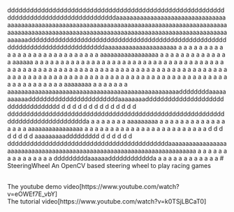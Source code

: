 dddddddddddddddddddddddddddddddddddddddddddddddddddddddddddddddddddddddddddddddddddddddaaaaaaaaaaaaaaaaaaaaaaaaaaaaaaaaaaaaaaaaaaaaaaaaaaaaaaaaaaaaaaaaaaaaaaaaaaaaaaaaaaaaaaaaaaaaaaaaaaaaaaaaaaaaaaaaaaaaaaaaaaaaaaaaaaaaaaaaaaaaaaaaaaaaaaaaaaaaaaaaaaaaaadddddddddddddddddddddddddddddddddddddddddddddddddddddddddddddddddddddddddddddddaaaaaaaaaaaaaaaaaaaaa a a a a a a a a a a a a a a a a a a a a a a a a a a a aaaaaaaaaaaaaaaaa a a a a a a a a a a a a a a aaaaaa a a a a a a a a a a a a a a a a a a a a a a a a a a a a a a a a a a a a a a a a a a a a a a a a a a a a a a a a a a a a a a a a a a a a a a a a a a a a a a a a a a a a a a a a a a a a a a a a a a a a a a a a a a a a a a a a a a a a a a a a a a a a a a a a a a a a a a aaaaaaaa a a a a a a a aaaaaaaaaaaaaaaaaaaaaaaaaaaaaaaaaaaaaaaaaaaaaaaaaaddddddddaaaaaaaaaaaddddddddddddddddddddddddaaaaaaaaddddddddddddddddddddddddddddddddddd d d d d d d d d d d d d d d ddddddddddddddddddddddddddddddddddddddddddddddddddddddddddddddddddddddddddddddda a a a a a a a aaaaaaaaa a a a a a a a a a a a a a a a a a aaaaaaaaaaaaaaaa a a a a a a a a a a a a a a a a a a a a a a a a d d d d d d d d aaaaaaaaaddddddddd d d d d d d dddddddddddddddddddddddddddddddddddddddddddaaaaaaaaaaaaaaaaaaaaaaaaaaaaaaaaaaaaaaaaaaaaaaaaaaaaaaaaaaaaaaaaaaaaaaaa a a a a a a a a a a a a a a a dddddddddaaaaaadddddddddddda a a a a a a a a a a a a # SteeringWheel
An OpenCV based steering wheel to play racing games

<br />
The youtube demo video[https://www.youtube.com/watch?v=eOWEf7E_vbY]

<br/>
The tutorial video[https://www.youtube.com/watch?v=k0TSjLBCaT0]
